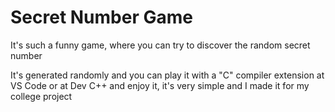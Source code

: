 <h1> Secret Number Game</h1>
<p> It's such a funny game, where you can try to discover the random secret number</p>
<p> It's generated randomly and you can play it with a "C" compiler extension at VS Code or at Dev C++ and enjoy it, it's very simple and I made it for my college project</p>
